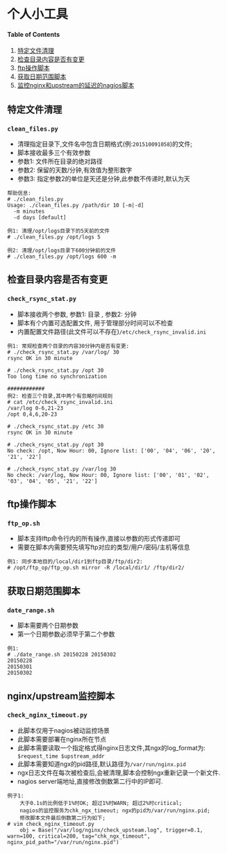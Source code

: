 # 个人小工具

#### Table of Contents

1. [特定文件清理](#特定文件清理)
2. [检查目录内容是否有变更](#检查目录内容是否有变更)
3. [ftp操作脚本](#ftp操作脚本)
4. [获取日期范围脚本](#获取日期范围脚本)
5. [监控nginx和upstream的延迟的nagios脚本](#nginx/upstream监控脚本)

## 特定文件清理

### `clean_files.py`

* 清理指定目录下,文件名中包含日期格式(例:`201510091058`)的文件; 
* 脚本接收最多三个有效参数
* 参数1: 文件所在目录的绝对路径
* 参数2: 保留的天数/分钟,有效值为整形数字
* 参数3: 指定参数2的单位是天还是分钟,此参数不传递时,默认为天

```
帮助信息:
# ./clean_files.py 
Usage: ./clean_files.py /path/dir 10 [-m|-d]
  -m minutes
  -d days [default]

例1: 清理/opt/logs目录下的5天前的文件
# ./clean_files.py /opt/logs 5 

例2: 清理/opt/logs目录下600分钟前的文件
# ./clean_files.py /opt/logs 600 -m
```

## 检查目录内容是否有变更

### `check_rsync_stat.py`

* 脚本接收两个参数, 参数1: 目录 , 参数2: 分钟
* 脚本有个内置可选配置文件, 用于管理部分时间可以不检查
* 内置配置文件路径(此文件可以不存在)`/etc/check_rsync_invalid.ini`

```
例1: 常规检查两个目录的内容30分钟内是否有变更:
# ./check_rsync_stat.py /var/log/ 30
rsync OK in 30 minute

# ./check_rsync_stat.py /opt 30
Too long time no synchronization 

############
例2: 检查三个目录,其中两个有忽略时间规则
# cat /etc/check_rsync_invalid.ini 
/var/log 0-6,21-23
/opt 0,4,6,20-23

# ./check_rsync_stat.py /etc 30
rsync OK in 30 minute

# ./check_rsync_stat.py /opt 30
No check: /opt, Now Hour: 00, Ignore list: ['00', '04', '06', '20', '21', '22']

# ./check_rsync_stat.py /var/log 30
No check: /var/log, Now Hour: 00, Ignore list: ['00', '01', '02', '03', '04', '05', '21', '22']
```

## ftp操作脚本

### `ftp_op.sh`

* 脚本支持lftp命令行内的所有操作,直接以参数的形式传递即可
* 需要在脚本内需要预先填写ftp对应的类型/用户/密码/主机等信息

```
例1: 同步本地目的/local/dir1到ftp目录/ftp/dir2:
# /opt/ftp_op/ftp_op.sh mirror -R /local/dir1/ /ftp/dir2/
```

## 获取日期范围脚本 

### `date_range.sh`

* 脚本需要两个日期参数
* 第一个日期参数必须早于第二个参数

```
例1:
# ./date_range.sh 20150228 20150302
20150228
20150301
20150302
```

## nginx/upstream监控脚本

### `check_nginx_timeout.py`

* 此脚本仅用于nagios被动监控场景
* 此脚本需要部署在nginx所在节点
* 此脚本需要读取一个指定格式得nginx日志文件,其ngx的log_format为: `$request_time $upstream_addr`
* 此脚本需要知道ngx的pid路径,默认路径为`/var/run/nginx.pid`
* ngx日志文件在每次被检查后,会被清理,脚本会控制ngx重新记录一个新文件.
* nagios server端地址,直接修改倒数第二行中的IP即可.

```
例子1: 
    大于0.1s的比例低于1%时OK; 超过1%时WARN; 超过2%时critical;
    nagios的监控服务为chk_ngx_timeout; ngx的pid为/var/run/nginx.pid;
    修改脚本文件最后倒数第二行为如下;
# vim check_nginx_timeout.py 
    obj = Base("/var/log/nginx/check_upsteam.log", trigger=0.1, warn=100, critical=200, tag="chk_ngx_timeout", nginx_pid_path="/var/run/nginx.pid")